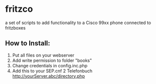 fritzco
=======

a set of scripts to add functionality to a Cisco 99xx phone connected to fritzboxes

How to Install:
---------------
1. Put all files on your webserver
2. Add write permission to folder "books"
3. Change credentials in config.inc.php
4. Add this to your SEP<MAC>.cnf
	    <phoneServices>
	        <provisioning>2</provisioning>
	        <phoneService  type="1" category="0">
	            <name>Telefonbuch</name>
	            <url>http://yourServer.abc/directory.php</url>
	            <vendor></vendor>
	            <version></version>
	        </phoneService>
	    </phoneServices> 
